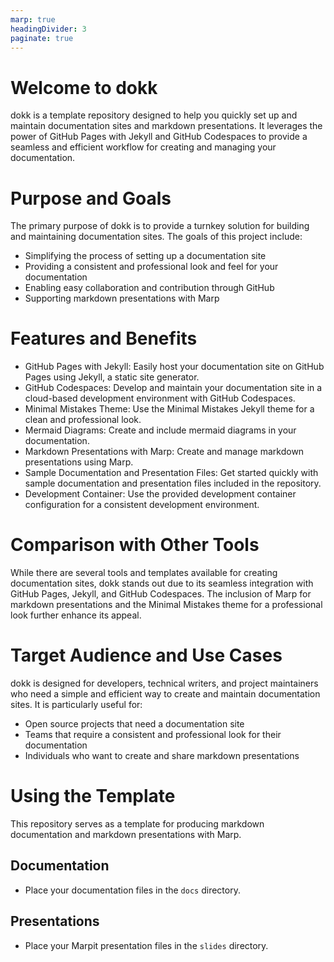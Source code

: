```yaml
---
marp: true
headingDivider: 3
paginate: true
---
```


# Welcome to dokk

dokk is a template repository designed to help you quickly set up and maintain documentation sites and markdown presentations. It leverages the power of GitHub Pages with Jekyll and GitHub Codespaces to provide a seamless and efficient workflow for creating and managing your documentation.

# Purpose and Goals

The primary purpose of dokk is to provide a turnkey solution for building and maintaining documentation sites. The goals of this project include:

- Simplifying the process of setting up a documentation site
- Providing a consistent and professional look and feel for your documentation
- Enabling easy collaboration and contribution through GitHub
- Supporting markdown presentations with Marp

# Features and Benefits

- GitHub Pages with Jekyll: Easily host your documentation site on GitHub Pages using Jekyll, a static site generator.
- GitHub Codespaces: Develop and maintain your documentation site in a cloud-based development environment with GitHub Codespaces.
- Minimal Mistakes Theme: Use the Minimal Mistakes Jekyll theme for a clean and professional look.
- Mermaid Diagrams: Create and include mermaid diagrams in your documentation.
- Markdown Presentations with Marp: Create and manage markdown presentations using Marp.
- Sample Documentation and Presentation Files: Get started quickly with sample documentation and presentation files included in the repository.
- Development Container: Use the provided development container configuration for a consistent development environment.

# Comparison with Other Tools

While there are several tools and templates available for creating documentation sites, dokk stands out due to its seamless integration with GitHub Pages, Jekyll, and GitHub Codespaces. The inclusion of Marp for markdown presentations and the Minimal Mistakes theme for a professional look further enhance its appeal.

# Target Audience and Use Cases

dokk is designed for developers, technical writers, and project maintainers who need a simple and efficient way to create and maintain documentation sites. It is particularly useful for:

- Open source projects that need a documentation site
- Teams that require a consistent and professional look for their documentation
- Individuals who want to create and share markdown presentations

# Using the Template

This repository serves as a template for producing markdown documentation and markdown presentations with Marp.

## Documentation

- Place your documentation files in the `docs` directory.

## Presentations

- Place your Marpit presentation files in the `slides` directory.
